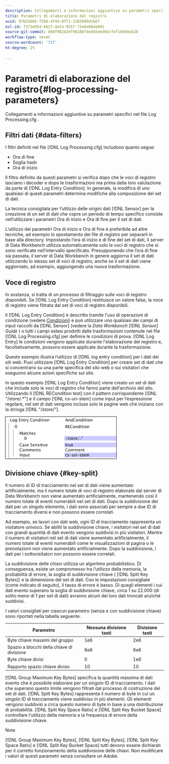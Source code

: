 ```yaml
---
description: Collegamenti a informazioni aggiuntive su parametri specifici nel file Log Processing.cfg .
title: Parametri di elaborazione del registro
uuid: 97b25665-f588-4f44-8f71-2382600d1b6f
exl-id: f373e954-6827-4afa-9557-73e0a884a602
source-git-commit: d9df90242ef96188f4e4b5e6d04cfef196b0a628
workflow-type: tm+mt
source-wordcount: '717'
ht-degree: 2%

---
```


# Parametri di elaborazione del registro{#log-processing-parameters}

Collegamenti a informazioni aggiuntive su parametri specifici nel file Log Processing.cfg .

<!--
c_data_filters.xml
-->

## Filtri dati {#data-filters}

I filtri definiti nel file [!DNL Log Processing.cfg] includono quanto segue:

* Ora di fine
* Soglia hash
* Ora di inizio

Il filtro definito da questi parametri si verifica dopo che le voci di registro lasciano i decoder e dopo le trasformazioni ma prima della loro valutazione da parte di [!DNL Log Entry Condition]. In generale, la modifica di uno qualsiasi di questi parametri determina modifiche alla composizione del set di dati.

La tecnica consigliata per l’utilizzo delle origini dati [!DNL Sensor] per la creazione di un set di dati che copre un periodo di tempo specifico consiste nell’utilizzare i parametri Ora di inizio e Ora di fine per il set di dati.

L’utilizzo dei parametri Ora di inizio e Ora di fine è preferibile ad altre tecniche, ad esempio lo spostamento dei file di registro per separarli in base alla directory. Impostando l’ora di inizio e di fine del set di dati, il server di Data Workbench utilizza automaticamente solo le voci di registro che si sono verificate nell’intervallo specificato. Presupponendo che l’ora di fine sia passata, il server di Data Workbench in genere aggiorna il set di dati utilizzando lo stesso set di voci di registro, anche se il set di dati viene aggiornato, ad esempio, aggiungendo una nuova trasformazione.

<!--
c_log_entry_con.xml
-->

## Voce di registro

In sostanza, si tratta di un processo di filtraggio sulle voci di registro disponibili. Se [!DNL Log Entry Condition] restituisce un valore false, la voce di registro viene filtrata dal set di voci di registro disponibili.

Il [!DNL Log Entry Condition] è descritto tramite l&#39;uso di operazioni di condizione (vedere [Condizioni](../../../home/c-dataset-const-proc/c-conditions/c-abt-cond.md)) e può utilizzare uno qualsiasi dei campi di input raccolti da [!DNL Sensor] (vedere la *Data Workbench [!DNL Sensor] Guide* ) o tutti i campi estesi prodotti dalle trasformazioni contenute nel file [!DNL Log Processing.cfg] per definire le condizioni di prova. [!DNL Log Entry] le condizioni vengono applicate durante l&#39;elaborazione del registro e, facoltativamente, possono essere applicate durante la trasformazione.

Questo esempio illustra l’utilizzo di [!DNL log entry condition] per i dati dei siti web. Puoi utilizzare [!DNL Log Entry Condition] per creare set di dati che si concentrano su una parte specifica del sito web o sui visitatori che eseguono alcune azioni specifiche sul sito.

In questo esempio [!DNL Log Entry Condition] viene creato un set di dati che include solo le voci di registro che fanno parte dell’archivio del sito. Utilizzando il [!DNL RECondition test] con il pattern corrispondente [!DNL "/store/.*"] e il campo [!DNL cs-uri-stem] come input per l’espressione regolare, nel set di dati vengono incluse solo le pagine web che iniziano con la stringa [!DNL "/store/"].

![](assets/cfg_LogProcessing_LogEntryCondition.png)

<!--
c_key_split.xml
-->

## Divisione chiave {#key-split}

Il numero di ID di tracciamento nel set di dati viene aumentato artificialmente, ma il numero totale di voci di registro elaborate dal server di Data Workbench non viene aumentato artificialmente, mantenendo così il numero totale di eventi numerabili nel set di dati. Dopo la suddivisione dei dati per un singolo elemento, i dati sono associati per sempre a due ID di tracciamento diversi e non possono essere correlati.

Ad esempio, se lavori con dati web, ogni ID di tracciamento rappresenta un visitatore univoco. Se abiliti la suddivisione chiave, i visitatori nel set di dati con grandi quantità di dati evento vengono suddivisi in più visitatori. Mentre il numero di visitatori nel set di dati viene aumentato artificialmente, il numero totale di eventi numerabili come le visualizzazioni di pagina o le prenotazioni non viene aumentato artificialmente. Dopo la suddivisione, i dati per i sottovisitatori non possono essere correlati.

La suddivisione delle chiavi utilizza un algoritmo probabilistico. Di conseguenza, esiste un compromesso tra l’utilizzo della memoria, la probabilità di errore, la soglia di suddivisione chiave ( [!DNL Split Key Bytes]) e la dimensione del set di dati. Con le impostazioni consigliate (come indicato di seguito), il tasso di errore è basso. Di quegli elementi i cui dati evento superano la soglia di suddivisione chiave, circa 1 su 22.000 (di solito meno di 1 per set di dati) avranno alcuni dei loro dati troncati anziché suddivisi.

I valori consigliati per ciascun parametro (senza e con suddivisione chiave) sono riportati nella tabella seguente.

| Parametro | Nessuna divisione tasti | Divisione tasti |
|---|---|---|
| Byte chiave massimi del gruppo | 1e6 | 2e6 |
| Spazio a blocchi della chiave di divisione | 6e6 | 6e6 |
| Byte chiave divisi | 0 | 1e6 |
| Rapporto spazio chiave diviso | 10 | 10 |

[!DNL Group Maximum Key Bytes] specifica la quantità massima di dati evento che è possibile elaborare per un singolo ID di tracciamento. I dati che superano questo limite vengono filtrati dal processo di costruzione del set di dati. [!DNL Split Key Bytes] rappresenta il numero di byte in cui un singolo ID di tracciamento viene suddiviso in più elementi. Gli elementi vengono suddivisi a circa questo numero di byte in base a una distribuzione di probabilità. [!DNL Split Key Space Ratio] e  [!DNL Split Key Bucket Space] controllare l&#39;utilizzo della memoria e la frequenza di errore della suddivisione chiave.

>[!NOTE]
>
>[!DNL Group Maximum Key Bytes],  [!DNL Split Key Bytes],  [!DNL Split Key Space Ratio] e  [!DNL Split Key Bucket Space] tutti devono essere dichiarati per il corretto funzionamento della suddivisione delle chiavi. Non modificare i valori di questi parametri senza consultare un Adobe.
